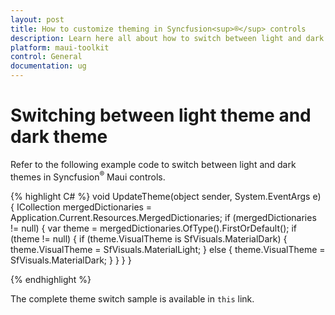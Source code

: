 ```yaml
---
layout: post
title: How to customize theming in Syncfusion<sup>®</sup> controls
description: Learn here all about how to switch between light and dark themes in Syncfusion<sup>®</sup> Maui controls, along with additional details on this feature.
platform: maui-toolkit
control: General
documentation: ug
---
```


# Switching between light theme and dark theme

Refer to the following example code to switch between light and dark themes in Syncfusion<sup>®</sup> Maui controls.

{% highlight C# %} 
void UpdateTheme(object sender, System.EventArgs e)
{
    ICollection<ResourceDictionary> mergedDictionaries = Application.Current.Resources.MergedDictionaries;
    if (mergedDictionaries != null)
    {
        var theme = mergedDictionaries.OfType<SyncfusionThemeResourceDictionary>().FirstOrDefault();
        if (theme != null)
        {
            if (theme.VisualTheme is SfVisuals.MaterialDark)
            {
                theme.VisualTheme = SfVisuals.MaterialLight;
            }
            else
            {
                theme.VisualTheme = SfVisuals.MaterialDark;
            }
        }
     }
}

{% endhighlight %}

The complete theme switch sample is available in `this` link.
